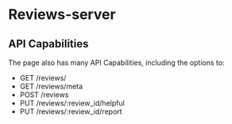 # Reviews-server


## API Capabilities
The page also has many API Capabilities, including the options to:

  - GET /reviews/
  - GET /reviews/meta
  - POST /reviews
  - PUT /reviews/:review_id/helpful
  - PUT /reviews/:review_id/report
